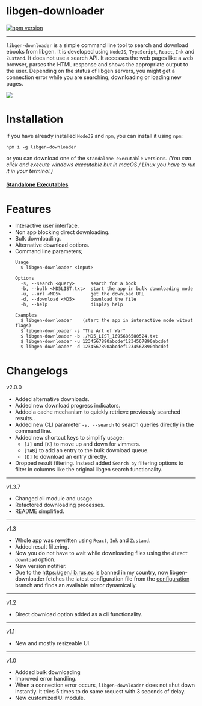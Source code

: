 
# libgen-downloader 

[![npm version](https://badge.fury.io/js/libgen-downloader.svg)](https://badge.fury.io/js/libgen-downloader)


---

`libgen-downloader` is a simple command line tool to search and download ebooks from libgen. It is developed using `NodeJS`, `TypeScript`, `React`, `Ink` and `Zustand`. It does not use a search API. It accesses the web pages like a web browser, parses the HTML response and shows the appropriate output to the user. Depending on the status of libgen servers, you might get a connection error while you are searching, downloading or loading new pages.


![](https://raw.githubusercontent.com/obsfx/libgen-downloader/gh-pages/media/demo.gif)


# Installation


if you have already installed `NodeJS` and `npm`, you can install it using `npm`:

```
npm i -g libgen-downloader
```

or you can download one of the `standalone executable` versions. *(You can click and execute windows executable but in macOS / Linux you have to run it in your terminal.)*
#### [Standalone Executables](https://github.com/obsfx/libgen-cli-downloader/releases)

# Features

- Interactive user interface.
- Non app blocking direct downloading.
- Bulk downloading.
- Alternative download options.
- Command line parameters;
  ```
  Usage
  	$ libgen-downloader <input>

  Options
  	-s, --search <query>      search for a book
  	-b, --bulk <MD5LIST.txt>  start the app in bulk downloading mode
  	-u, --url <MD5>           get the download URL
  	-d, --download <MD5>      download the file
  	-h, --help                display help

  Examples
  	$ libgen-downloader    (start the app in interactive mode witout flags)
  	$ libgen-downloader -s "The Art of War"
  	$ libgen-downloader -b ./MD5_LIST_1695686580524.txt
  	$ libgen-downloader -u 1234567890abcdef1234567890abcdef
  	$ libgen-downloader -d 1234567890abcdef1234567890abcdef

  ```



# Changelogs

v2.0.0

- Added alternative downloads.
- Added new download progress indicators.
- Added a cache mechanism to quickly retrieve previously searched results..
- Added new CLI parameter `-s, --search` to search queries directly in the command line.
- Added new shortcut keys to simplify usage:
	- `[J]` and `[K]` to move up and down for vimmers. 
	- `[TAB]` to add an entry to the bulk download queue.
	- `[D]` to download an entry directly. 
- Dropped result filtering. Instead added `Search by` filtering options to filter in columns like the original libgen search functionality.

---

v1.3.7

- Changed cli module and usage.
- Refactored downloading processes.
- README simplified.

---

v1.3

- Whole app was rewritten using `React`, `Ink` and `Zustand`.
- Added result filtering.
- Now you do not have to wait while downloading files using the `direct download` option.
- New version notifier.
- Due to the https://gen.lib.rus.ec is banned in my country, now libgen-downloader fetches the latest configuration file from the [configuration](https://github.com/obsfx/libgen-downloader/tree/configuration) branch and finds an available mirror dynamically.

---

v1.2

- Direct download option added as a cli functionality.

---

v1.1

- New and mostly resizeable UI.

---

v1.0

- Addded bulk downloading
- Improved error handling.
- When a connection error occurs, `libgen-downloader` does not shut down instantly. It tries 5 times to do same request with 3 seconds of delay.
- New customized UI module.
